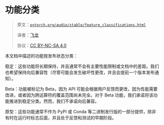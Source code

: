 # 功能分类

> 原文：[`pytorch.org/audio/stable/feature_classifications.html`](https://pytorch.org/audio/stable/feature_classifications.html)
>
> 译者：[飞龙](https://github.com/wizardforcel)
>
> 协议：[CC BY-NC-SA 4.0](http://creativecommons.org/licenses/by-nc-sa/4.0/)


本文档中描述的功能按发布状态分类：

稳定：这些功能将长期保持，并且通常不会有主要性能限制或文档中的差距。我们也希望保持向后兼容性（尽管可能会发生破坏性更改，并且会提前一个版本发布通知）。

Beta：功能被标记为 Beta，因为 API 可能会根据用户反馈而更改，因为性能需要改进，或者因为跨运算符的覆盖范围尚未完全。对于 Beta 功能，我们承诺将该功能推进到稳定分类。然而，我们不承诺向后兼容。

原型：这些功能通常不作为 PyPI 或 Conda 等二进制发行版的一部分提供，除非有时在运行时标志后面，并且处于反馈和测试的早期阶段。
